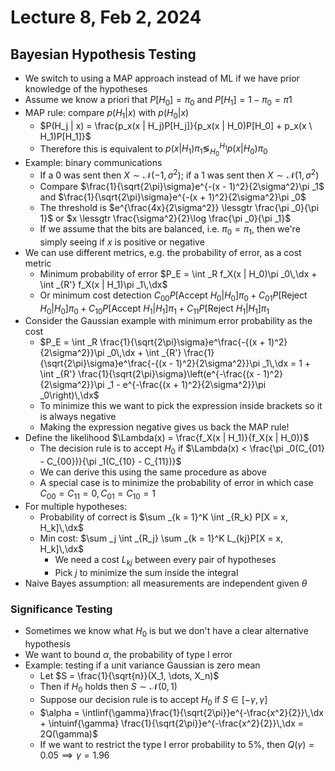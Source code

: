 # Lecture 8, Feb 2, 2024

## Bayesian Hypothesis Testing

* We switch to using a MAP approach instead of ML if we have prior knowledge of the hypotheses
* Assume we know a priori that $P[H_0] = \pi _0$ and $P[H_1] = 1 - \pi _0 = \pi 1$
* MAP rule: compare $p(H_1 | x)$ with $p(H_0 | x)$
	* $P(H_j | x) = \frac{p_x(x | H_j)P[H_j]}{p_x(x | H_0)P[H_0] + p_x(x \ H_1)P[H_1]}$
	* Therefore this is equivalent to $p(x | H_1)\pi _1 \lessgtr^{H_1}_{H_0} p(x | H_0)\pi _0$
* Example: binary communications
	* If a 0 was sent then $X \sim \mathcal N(-1, \sigma^2)$; if a 1 was sent then $X \sim \mathcal N(1, \sigma^2)$
	* Compare $\frac{1}{\sqrt{2\pi}\sigma}e^{-(x - 1)^2}{2\sigma^2}\pi _1$ and $\frac{1}{\sqrt{2\pi}\sigma}e^{-(x + 1)^2}{2\sigma^2}\pi _0$
	* The threshold is $e^{\frac{4x}{2\sigma^2}} \lessgtr \frac{\pi _0}{\pi 1}$ or $x \lessgtr \frac{\sigma^2}{2}\log \frac{\pi _0}{\pi _1}$
	* If we assume that the bits are balanced, i.e. $\pi _0 = \pi _1$, then we're simply seeing if $x$ is positive or negative
* We can use different metrics, e.g. the probability of error, as a cost metric
	* Minimum probability of error $P_E = \int _R f_X(x | H_0)\pi _0\,\dx + \int _{R'} f_X(x | H_1)\pi _1\,\dx$
	* Or minimum cost detection $C_{00}P[\text{Accept }H_0 | H_0]\pi _0 + C_{01}P[\text{Reject }H_0 | H_0]\pi _0 + C_{10}P[\text{Accept }H_1 | H_1]\pi _1 + C_{11}P[\text{Reject }H_1 | H_1]\pi _1$
* Consider the Gaussian example with minimum error probability as the cost
	* $P_E = \int _R \frac{1}{\sqrt{2\pi}\sigma}e^\frac{-{(x + 1)^2}{2\sigma^2}}\pi _0\,\dx + \int _{R'} \frac{1}{\sqrt{2\pi}\sigma}e^\frac{-{(x - 1)^2}{2\sigma^2}}\pi _1\,\dx = 1 + \int _{R'} \frac{1}{\sqrt{2\pi}\sigma}\left(e^{-\frac{(x - 1)^2}{2\sigma^2}}\pi _1 - e^{-\frac{(x + 1)^2}{2\sigma^2}}\pi _0\right)\,\dx$
	* To minimize this we want to pick the expression inside brackets so it is always negative
	* Making the expression negative gives us back the MAP rule!
* Define the likelihood $\Lambda(x) = \frac{f_X(x | H_1)}{f_X(x | H_0)}$
	* The decision rule is to accept $H_0$ if $\Lambda(x) < \frac{\pi _0(C_{01} - C_{00})}{\pi _1(C_{10} - C_{11})}$
	* We can derive this using the same procedure as above
	* A special case is to minimize the probability of error in which case $C_{00} = C_{11} = 0, C_{01} = C_{10} = 1$
* For multiple hypotheses:
	* Probability of correct is $\sum _{k = 1}^K \int _{R_k} P[X = x, H_k]\,\dx$
	* Min cost: $\sum _j \int _{R_j} \sum _{k = 1}^K L_{kj}P[X = x, H_k]\,\dx$
		* We need a cost $L_{kj}$ between every pair of hypotheses
		* Pick $j$ to minimize the sum inside the integral
* Naive Bayes assumption: all measurements are independent given $\theta$

### Significance Testing

* Sometimes we know what $H_0$ is but we don't have a clear alternative hypothesis
* We want to bound $\alpha$, the probability of type I error
* Example: testing if a unit variance Gaussian is zero mean
	* Let $S = \frac{1}{\sqrt{n}}(X_1, \dots, X_n)$
	* Then if $H_0$ holds then $S \sim \mathcal N(0, 1)$
	* Suppose our decision rule is to accept $H_0$ if $S \in [-\gamma, \gamma]$
	* $\alpha = \intlinf{\gamma}\frac{1}{\sqrt{2\pi}}e^{-\frac{x^2}{2}}\,\dx + \intuinf{\gamma} \frac{1}{\sqrt{2\pi}}e^{-\frac{x^2}{2}}\,\dx = 2Q(\gamma)$
	* If we want to restrict the type I error probability to 5%, then $Q(\gamma) = 0.05 \implies \gamma = 1.96$

